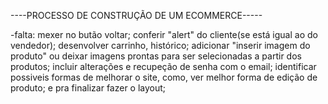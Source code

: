 ----PROCESSO DE CONSTRUÇÃO DE UM ECOMMERCE-----

-falta: mexer no butão voltar; conferir "alert" do cliente(se está igual ao do vendedor); desenvolver carrinho, histórico; adicionar "inserir imagem do produto" ou deixar imagens prontas para ser selecionadas a partir dos produtos; incluir alterações e recupeção de senha com o email; identificar possiveis formas de melhorar o site, como, ver melhor forma de edição de produto; e pra finalizar fazer o layout;

